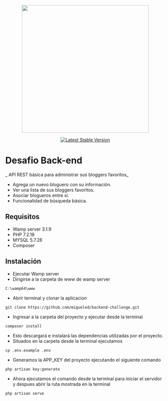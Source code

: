 <p align="center"><a href="https://laravel.com" target="_blank"><img src="https://raw.githubusercontent.com/laravel/art/master/logo-lockup/5%20SVG/2%20CMYK/1%20Full%20Color/laravel-logolockup-cmyk-red.svg" width="400"></a></p>

<p align="center">
<a href="https://packagist.org/packages/laravel/framework"><img src="https://img.shields.io/packagist/v/laravel/framework" alt="Latest Stable Version"></a>
</p>

# Desafio Back-end
_ API REST básica para administrar sus bloggers favoritos_
* Agrega un nuevo bloguero con su información.
* Ver una lista de sus bloggers favoritos.
* Asociar blogueros entre sí.
* Funcionalidad de búsqueda básica.

## Requisitos
* Wamp server 3.1.9
* PHP 7.2.18
* MYSQL 5.7.26
* Composer

## Instalación
* Ejecutar Wamp server
* Dirigirse a la carpeta de www de wamp server
```
C:\wamp64\www
```
* Abrir terminal y clonar la aplicacion
```
git clone https://github.com/migueled/backend-challenge.git
```
* Ingresar a la carpeta del proyecto y ejecutar desde la terminal
```
composer install
```
* Esto descargará e instalará las dependencias utilizadas por el proyecto. 
* Situados en la carpeta desde la terminal ejecutamos
```
cp .env.example .env
```
* Generamos la APP_KEY del proyecto ejecutando el siguiente comando
```
php artisan key:generate
```
* Ahora ejecutamos el comando desde la terminal para iniciar el servidor y despues abrir la ruta mostrada en la terminal
```
php artisan serve
```
